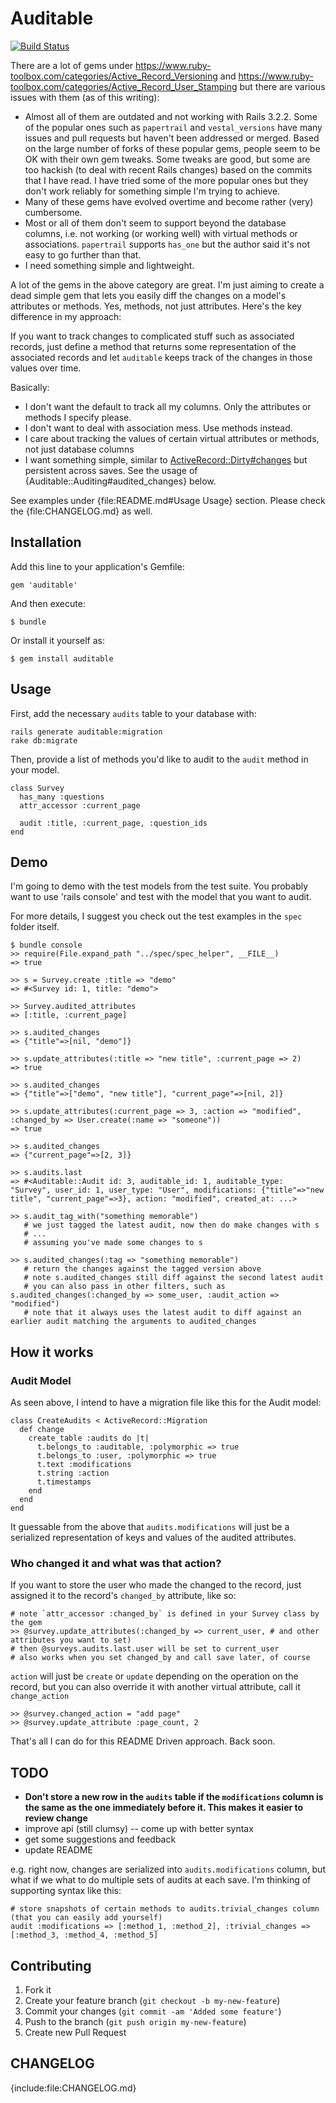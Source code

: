 # Auditable

[![Build Status](https://secure.travis-ci.org/harleyttd/auditable.png?branch=master)](http://travis-ci.org/harleyttd/auditable)

There are a lot of gems under https://www.ruby-toolbox.com/categories/Active_Record_Versioning and https://www.ruby-toolbox.com/categories/Active_Record_User_Stamping but there are various issues with them (as of this writing):

* Almost all of them are outdated and not working with Rails 3.2.2. Some of the popular ones such as `papertrail` and `vestal_versions` have many issues and pull requests but haven't been addressed or merged. Based on the large number of forks of these popular gems, people seem to be OK with their own gem tweaks. Some tweaks are good, but some are too hackish (to deal with recent Rails changes) based on the commits that I have read. I have tried some of the more popular ones but they don't work reliably for something simple I'm trying to achieve.
* Many of these gems have evolved overtime and become rather (very) cumbersome.
* Most or all of them don't seem to support beyond the database columns, i.e. not working (or working well) with virtual methods or associations. `papertrail` supports `has_one` but the author said it's not easy to go further than that.
* I need something simple and lightweight.

A lot of the gems in the above category are great. I'm just aiming to create a dead simple gem that lets you easily diff the changes on a model's attributes or methods. Yes, methods, not just attributes. Here's the key difference in my approach:

If you want to track changes to complicated stuff such as associated records, just define a method that returns some representation of the associated records and let `auditable` keeps track of the changes in those values over time.

Basically:

* I don't want the default to track all my columns. Only the attributes or methods I specify please.
* I don't want to deal with association mess. Use methods instead.
* I care about tracking the values of certain virtual attributes or methods, not just database columns
* I want something simple, similar to [ActiveRecord::Dirty#changes](http://ar.rubyonrails.org/classes/ActiveRecord/Dirty.html#M000291) but persistent across saves. See the usage of {Auditable::Auditing#audited_changes} below.

See examples under {file:README.md#Usage Usage} section. Please check the {file:CHANGELOG.md} as well.

## Installation

Add this line to your application's Gemfile:

    gem 'auditable'

And then execute:

    $ bundle

Or install it yourself as:

    $ gem install auditable

## Usage

First, add the necessary `audits` table to your database with:

    rails generate auditable:migration
    rake db:migrate

Then, provide a list of methods you'd like to audit to the `audit` method in your model.

    class Survey
      has_many :questions
      attr_accessor :current_page

      audit :title, :current_page, :question_ids
    end

## Demo

I'm going to demo with the test models from the test suite. You probably want to use 'rails console' and test with the model that you want to audit.

For more details, I suggest you check out the test examples in the `spec` folder itself.

    $ bundle console
    >> require(File.expand_path "../spec/spec_helper", __FILE__)
    => true

    >> s = Survey.create :title => "demo"
    => #<Survey id: 1, title: "demo">

    >> Survey.audited_attributes
    => [:title, :current_page]

    >> s.audited_changes
    => {"title"=>[nil, "demo"]}

    >> s.update_attributes(:title => "new title", :current_page => 2)
    => true

    >> s.audited_changes
    => {"title"=>["demo", "new title"], "current_page"=>[nil, 2]}

    >> s.update_attributes(:current_page => 3, :action => "modified", :changed_by => User.create(:name => "someone"))
    => true

    >> s.audited_changes
    => {"current_page"=>[2, 3]}

    >> s.audits.last
    => #<Auditable::Audit id: 3, auditable_id: 1, auditable_type: "Survey", user_id: 1, user_type: "User", modifications: {"title"=>"new title", "current_page"=>3}, action: "modified", created_at: ...>

    >> s.audit_tag_with("something memorable")
       # we just tagged the latest audit, now then do make changes with s
       # ...
       # assuming you've made some changes to s

    >> s.audited_changes(:tag => "something memorable")
       # return the changes against the tagged version above
       # note s.audited_changes still diff against the second latest audit
       # you can also pass in other filters, such as s.audited_changes(:changed_by => some_user, :audit_action => "modified")
       # note that it always uses the latest audit to diff against an earlier audit matching the arguments to audited_changes

## How it works
### Audit Model

As seen above, I intend to have a migration file like this for the Audit model:

    class CreateAudits < ActiveRecord::Migration
      def change
        create_table :audits do |t|
          t.belongs_to :auditable, :polymorphic => true
          t.belongs_to :user, :polymorphic => true
          t.text :modifications
          t.string :action
          t.timestamps
        end
      end
    end

It guessable from the above that `audits.modifications` will just be a serialized representation of keys and values of the audited attributes.

### Who changed it and what was that action?

If you want to store the user who made the changed to the record, just assigned it to the record's `changed_by` attribute, like so:

    # note `attr_accessor :changed_by` is defined in your Survey class by the gem
    >> @survey.update_attributes(:changed_by => current_user, # and other attributes you want to set)
    # then @surveys.audits.last.user will be set to current_user
    # also works when you set changed_by and call save later, of course

`action` will just be `create` or `update` depending on the operation on the record, but you can also override it with another virtual attribute, call it `change_action`

    >> @survey.changed_action = "add page"
    >> @survey.update_attribute :page_count, 2

That's all I can do for this README Driven approach. Back soon.

## TODO

* **Don't store a new row in the `audits` table if the `modifications` column is the same as the one immediately before it. This makes it easier to review change**
* improve api (still clumsy) -- come up with better syntax
* get some suggestions and feedback
* update README

e.g. right now, changes are serialized into `audits.modifications` column, but what if we what to do multiple sets of audits at each save. I'm thinking of supporting syntax like this:

    # store snapshots of certain methods to audits.trivial_changes column (that you can easily add yourself)
    audit :modifications => [:method_1, :method_2], :trivial_changes => [:method_3, :method_4, :method_5]

## Contributing

1. Fork it
2. Create your feature branch (`git checkout -b my-new-feature`)
3. Commit your changes (`git commit -am 'Added some feature'`)
4. Push to the branch (`git push origin my-new-feature`)
5. Create new Pull Request

## CHANGELOG

{include:file:CHANGELOG.md}
